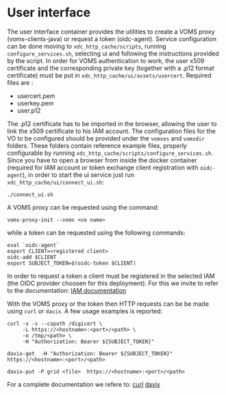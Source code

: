 # User interface
The user interface container provides the utilities to create a VOMS proxy (voms-clients-java) or request a token (oidc-agent).
Service configuration can be done moving to `xdc_http_cache/scripts`, running `configure_services.sh`, selecting ui and following the instructions provided by the script.
In order for VOMS authentication to work, the user x509 certificate and the corresponding private key (together with a .p12 format certificate) must be put in `xdc_http_cache/ui/assets/usercert`.
Required files are :
  - usercert.pem
  - userkey.pem
  - user.p12

The .p12 certificate has to be imported in the browser, allowing the user to link the x509 certificate to his IAM account. 
The configuration files for the VO to be configured should be provided under the `vomses` and `vomsdir` folders. These folders contain reference example files, properly configurable by running `xdc_http_cache/scripts/configure_services.sh`.
Since you have to open a browser from inside the docker container (required for IAM account or token exchange client registration with `oidc-agent`), in order to start the ui service just run `xdc_http_cache/ui/connect_ui.sh`:
```
./connect_ui.sh
```
A VOMS proxy can be requested using the command:
```
voms-proxy-init --voms <vo name>
```
while a token can be requested using the following commands:
```
eval `oidc-agent`
export CLIENT=<registered client>
oidc-add $CLIENT
export SUBJECT_TOKEN=$(oidc-token $CLIENT)
```
In order to request a token a client must be registered in the selected IAM (the OIDC provider choosen for this deployment). For this we invite to refer  to the documentation:
[IAM documentation](https://indigo-iam.github.io/docs/v/current/)

With the VOMS proxy or the token then HTTP requests can be be made using `curl` or `davix`. A few usage examples is reported:

```
curl -v -s --capath /digicert \
     -L https://<hostname>:<port>/<path> \
     -o /tmp/<path> \
     -H "Authorization: Bearer ${SUBJECT_TOKEN}"

davix-get  -H "Authorization: Bearer ${SUBJECT_TOKEN}"   https://<hostname>:<port>/<path>

davix-put -P grid <file>  https://<hostname>:<port>/<path>
```
For a complete documentation we refere to:
[curl](https://curl.haxx.se/)
[davix](https://dmc.web.cern.ch/projects/davix/home)

